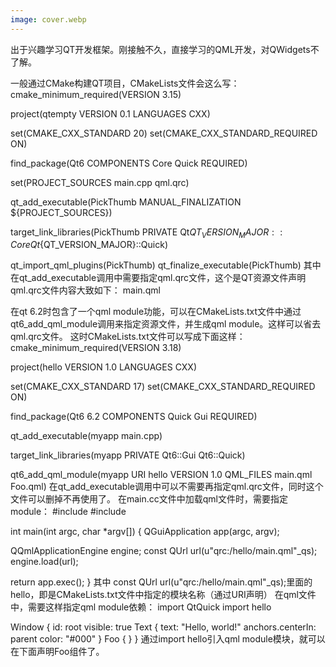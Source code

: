 ```yaml
---
image: cover.webp
---
```


出于兴趣学习QT开发框架。刚接触不久，直接学习的QML开发，对QWidgets不了解。

一般通过CMake构建QT项目，CMakeLists文件会这么写：
cmake_minimum_required(VERSION 3.15)

project(qtempty VERSION 0.1 LANGUAGES CXX)

set(CMAKE_CXX_STANDARD 20)
set(CMAKE_CXX_STANDARD_REQUIRED ON)

find_package(Qt6 COMPONENTS Core Quick REQUIRED)

set(PROJECT_SOURCES main.cpp qml.qrc)

qt_add_executable(PickThumb
        MANUAL_FINALIZATION
        ${PROJECT_SOURCES})

target_link_libraries(PickThumb
        PRIVATE Qt${QT_VERSION_MAJOR}::Core Qt${QT_VERSION_MAJOR}::Quick)

qt_import_qml_plugins(PickThumb)
qt_finalize_executable(PickThumb)
其中在qt_add_executable调用中需要指定qml.qrc文件，这个是QT资源文件声明
qml.qrc文件内容大致如下：
<RCC>
    <qresource prefix="/">
        <file>main.qml</file>
    </qresource>
</RCC>

在qt 6.2时包含了一个qml module功能，可以在CMakeLists.txt文件中通过qt6_add_qml_module调用来指定资源文件，并生成qml module。这样可以省去qml.qrc文件。
这时CMakeLists.txt文件可以写成下面这样：
cmake_minimum_required(VERSION 3.18)

project(hello VERSION 1.0 LANGUAGES CXX)

set(CMAKE_CXX_STANDARD 17)
set(CMAKE_CXX_STANDARD_REQUIRED ON)

find_package(Qt6 6.2 COMPONENTS Quick Gui REQUIRED)

qt_add_executable(myapp main.cpp)

target_link_libraries(myapp PRIVATE Qt6::Gui Qt6::Quick)

qt6_add_qml_module(myapp
        URI hello
        VERSION 1.0
        QML_FILES main.qml Foo.qml)
在qt_add_executable调用中可以不需要再指定qml.qrc文件，同时这个文件可以删掉不再使用了。
在main.cc文件中加载qml文件时，需要指定module：
#include <QGuiApplication>
#include <QQmlApplicationEngine>

int main(int argc, char *argv[])
{
  QGuiApplication app(argc, argv);

  QQmlApplicationEngine engine;
  const QUrl url(u"qrc:/hello/main.qml"_qs);
  engine.load(url);

  return app.exec();
}
其中 const QUrl url(u"qrc:/hello/main.qml"_qs);里面的hello，即是CMakeLists.txt文件中指定的模块名称（通过URI声明）
在qml文件中，需要这样指定qml module依赖：
import QtQuick
import hello

Window {
    id: root
    visible: true
    Text {
        text: "Hello, world!"
        anchors.centerIn: parent
        color: "#000"
    }
    Foo {
    }
}
通过import hello引入qml module模块，就可以在下面声明Foo组件了。